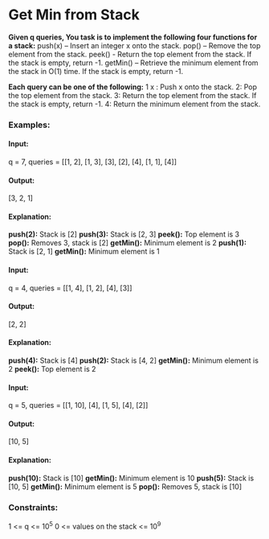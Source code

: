 # Get Min from Stack
**Given q queries, You task is to implement the following four functions for a stack:**
push(x) – Insert an integer x onto the stack.
pop() – Remove the top element from the stack.
peek() - Return the top element from the stack. If the stack is empty, return -1.
getMin() – Retrieve the minimum element from the stack in O(1) time. If the stack is empty, return -1.

**Each query can be one of the following:**
1 x : Push x onto the stack.
2: Pop the top element from the stack.
3: Return the top element from the stack. If the stack is empty, return -1.
4: Return the minimum element from the stack.

### Examples:
#### Input: 
q = 7, queries = [[1, 2], [1, 3], [3], [2], [4], [1, 1], [4]]
#### Output:
[3, 2, 1]
#### Explanation: 
**push(2):** Stack is [2]
**push(3):** Stack is [2, 3]
**peek():** Top element is 3
**pop():** Removes 3, stack is [2]
**getMin():** Minimum element is 2
**push(1):** Stack is [2, 1]
**getMin():** Minimum element is 1

#### Input: 
q = 4, queries = [[1, 4], [1, 2], [4], [3]]
#### Output: 
[2, 2]
#### Explanation: 
**push(4):** Stack is [4]
**push(2):** Stack is [4, 2]
**getMin():** Minimum element is 2
**peek():** Top element is 2

#### Input: 
q = 5, queries = [[1, 10], [4], [1, 5], [4], [2]]
#### Output: 
[10, 5]
#### Explanation: 
**push(10):** Stack is [10]
**getMin():** Minimum element is 10
**push(5):** Stack is [10, 5]
**getMin():** Minimum element is 5
**pop():** Removes 5, stack is [10]

### Constraints:
1 <= q <= $`10^5`$
0 <= values on the stack <= $`10^9`$



